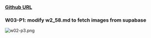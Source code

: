 ### [Github URL](https://github.com/anan826/1112-1N-js-demo-211410658.git)

### W03-P1: modify w2_58.md to fetch images from supabase

![w02-p3.png](https://slyliryvslfzxeqslixp.supabase.co/storage/v1/object/public/demo-58/md_1N_img/w03-p1.png)
